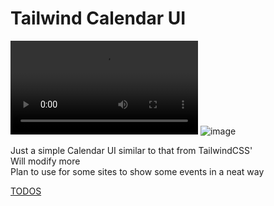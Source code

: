 # Tailwind Calendar UI
![video](./recording.mov)
![image](https://github.com/chukwumaokere/tailwind-calendar-ui/assets/16673873/6a8af8d3-e65b-4dc4-ad83-094e39990be7)

Just a simple Calendar UI similar to that from TailwindCSS'  
Will modify more  
Plan to use for some sites to show some events in a neat way  

[TODOS](./TODO.md)
